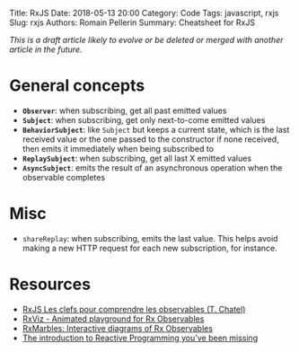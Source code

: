 Title: RxJS
Date: 2018-05-13 20:00
Category: Code
Tags: javascript, rxjs
Slug: rxjs
Authors: Romain Pellerin
Summary: Cheatsheet for RxJS

*This is a draft article likely to evolve or be deleted or merged with another article in the future.*

# General concepts

- **`Observer`**: when subscribing, get all past emitted values
- **`Subject`**: when subscribing, get only next-to-come emitted values
- **`BehaviorSubject`**: like `Subject` but keeps a current state, which is the last received value or the one passed to the constructor if none received, then emits it immediately when being subscribed to
- **`ReplaySubject`**: when subscribing, get all last X emitted values
- **`AsyncSubject`**: emits the result of an asynchronous operation when the observable completes

# Misc

- `shareReplay`: when subscribing, emits the last value. This helps avoid making a new HTTP request for each new subscription, for instance.

# Resources

- [RxJS Les clefs pour comprendre les observables (T. Chatel)](https://www.youtube.com/watch?v=TrDqaABq-UY)
- [RxViz - Animated playground for Rx Observables](https://rxviz.com/)
- [RxMarbles: Interactive diagrams of Rx Observables](rxmarbles.com)
- [The introduction to Reactive Programming you've been missing](https://gist.github.com/staltz/868e7e9bc2a7b8c1f754)
